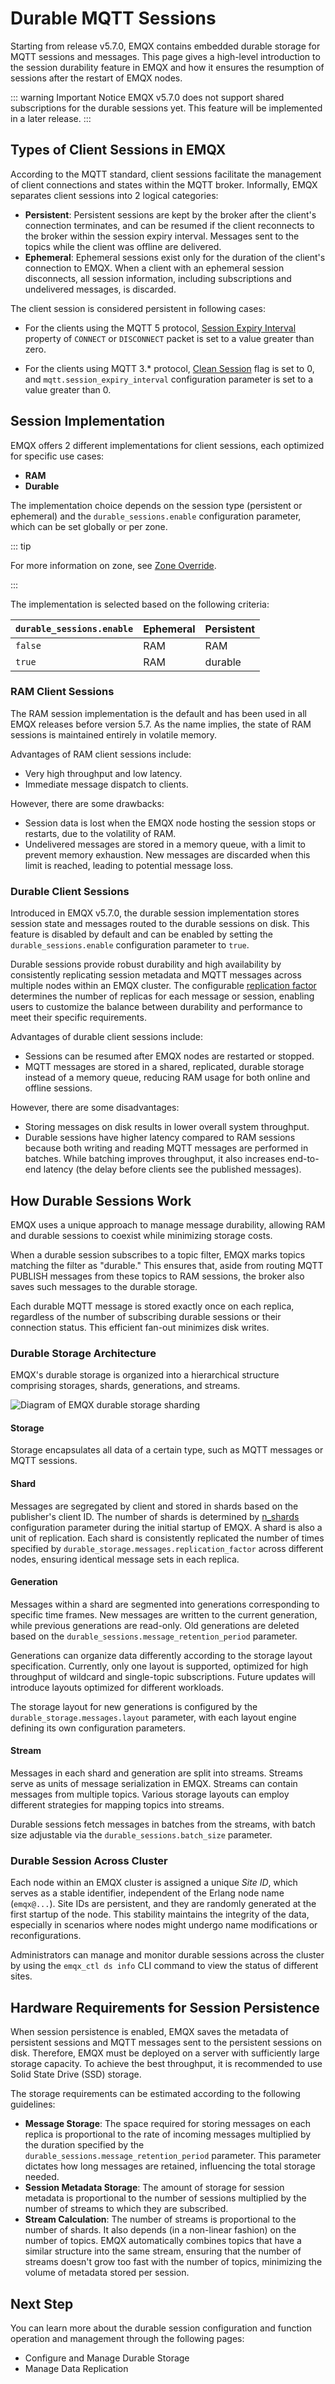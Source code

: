 # Durable MQTT Sessions

Starting from release v5.7.0, EMQX contains embedded durable storage for MQTT sessions and messages.
This page gives a high-level introduction to the session durability feature in EMQX and how it ensures the resumption of sessions after the restart of EMQX nodes.

::: warning Important Notice
EMQX v5.7.0 does not support shared subscriptions for the durable sessions yet.
This feature will be implemented in a later release.
:::

## Types of Client Sessions in EMQX

According to the MQTT standard, client sessions facilitate the management of client connections and states within the MQTT broker. Informally, EMQX separates client sessions into 2 logical categories:

- **Persistent**: Persistent sessions are kept by the broker after the client's connection terminates, and can be resumed if the client reconnects to the broker within the session expiry interval. Messages sent to the topics while the client was offline are delivered.
- **Ephemeral**: Ephemeral sessions exist only for the duration of the client's connection to EMQX. When a client with an ephemeral session disconnects, all session information, including subscriptions and undelivered messages, is discarded.

The client session is considered persistent in following cases:

- For the clients using the MQTT 5 protocol, [Session Expiry Interval](https://docs.oasis-open.org/mqtt/mqtt/v5.0/os/mqtt-v5.0-os.html#_Toc3901048) property of `CONNECT` or `DISCONNECT` packet is set to a value greater than zero.

- For the clients using MQTT 3.* protocol, [Clean Session](http://docs.oasis-open.org/mqtt/mqtt/v3.1.1/os/mqtt-v3.1.1-os.html#_Toc398718030) flag is set to 0, and `mqtt.session_expiry_interval` configuration parameter is set to a value greater than 0.

## Session Implementation

EMQX offers 2 different implementations for client sessions, each optimized for specific use cases:

- **RAM**
- **Durable**

The implementation choice depends on the session type (persistent or ephemeral) and the `durable_sessions.enable` configuration parameter, which can be set globally or per zone. 

::: tip

For more information on zone, see [Zone Override](../configuration/configuration.md#zone-override).

:::

The implementation is selected based on the following criteria:

| `durable_sessions.enable` | Ephemeral | Persistent |
|------------------------------|-----------|------------|
| `false`                      | RAM       | RAM        |
| `true`                       | RAM       | durable   |

### RAM Client Sessions

The RAM session implementation is the default and has been used in all EMQX releases before version 5.7. As the name implies, the state of RAM sessions is maintained entirely in volatile memory.

Advantages of RAM client sessions include:

- Very high throughput and low latency.
- Immediate message dispatch to clients.

However, there are some drawbacks:

- Session data is lost when the EMQX node hosting the session stops or restarts, due to the volatility of RAM.
- Undelivered messages are stored in a memory queue, with a limit to prevent memory exhaustion. New messages are discarded when this limit is reached, leading to potential message loss.

### Durable Client Sessions

Introduced in EMQX v5.7.0, the durable session implementation stores session state and messages routed to the durable sessions on disk. This feature is disabled by default and can be enabled by setting the `durable_sessions.enable` configuration parameter to `true`.

Durable sessions provide robust durability and high availability by consistently replicating session metadata and MQTT messages across multiple nodes within an EMQX cluster. The configurable [replication factor](./managing-replication.md#replication-factor) determines the number of replicas for each message or session, enabling users to customize the balance between durability and performance to meet their specific requirements.

Advantages of durable client sessions include:

- Sessions can be resumed after EMQX nodes are restarted or stopped.
- MQTT messages are stored in a shared, replicated, durable storage instead of a memory queue, reducing RAM usage for both online and offline sessions.

However, there are some disadvantages:

- Storing messages on disk results in lower overall system throughput.
- Durable sessions have higher latency compared to RAM sessions because both writing and reading MQTT messages are performed in batches. While batching improves throughput, it also increases end-to-end latency (the delay before clients see the published messages).

## How Durable Sessions Work

EMQX uses a unique approach to manage message durability, allowing RAM and durable sessions to coexist while minimizing storage costs.

When a durable session subscribes to a topic filter, EMQX marks topics matching the filter as "durable." This ensures that, aside from routing MQTT PUBLISH messages from these topics to RAM sessions, the broker also saves such messages to the durable storage.

Each durable MQTT message is stored exactly once on each replica, regardless of the number of subscribing durable sessions or their connection status. This efficient fan-out minimizes disk writes.

### Durable Storage Architecture

EMQX's durable storage is organized into a hierarchical structure comprising storages, shards, generations, and streams.

![Diagram of EMQX durable storage sharding](./assets/emqx_ds_sharding.png)

#### Storage

Storage encapsulates all data of a certain type, such as MQTT messages or MQTT sessions.

#### Shard

Messages are segregated by client and stored in shards based on the publisher's client ID. The number of shards is determined by [n_shards](./managing-replication.md#number-of-shards) configuration parameter during the initial startup of EMQX. A shard is also a unit of replication. Each shard is consistently replicated the number of times specified by `durable_storage.messages.replication_factor` across different nodes, ensuring identical message sets in each replica.

#### Generation

Messages within a shard are segmented into generations corresponding to specific time frames. New messages are written to the current generation, while previous generations are read-only. Old generations are deleted based on the `durable_sessions.message_retention_period` parameter.

Generations can organize data differently according to the storage layout specification. Currently, only one layout is supported, optimized for high throughput of wildcard and single-topic subscriptions. Future updates will introduce layouts optimized for different workloads.

The storage layout for new generations is configured by the `durable_storage.messages.layout` parameter, with each layout engine defining its own configuration parameters.

#### Stream

Messages in each shard and generation are split into streams. Streams serve as units of message serialization in EMQX. Streams can contain messages from multiple topics. Various storage layouts can employ different strategies for mapping topics into streams.

Durable sessions fetch messages in batches from the streams, with batch size adjustable via the `durable_sessions.batch_size` parameter.

### Durable Session Across Cluster

Each node within an EMQX cluster is assigned a unique *Site ID*, which serves as a stable identifier, independent of the Erlang node name (`emqx@...`). Site IDs are persistent, and they are randomly generated at the first startup of the node. This stability maintains the integrity of the data, especially in scenarios where nodes might undergo name modifications or reconfigurations.

Administrators can manage and monitor durable sessions across the cluster by using the `emqx_ctl ds info` CLI command to view the status of different sites.

## Hardware Requirements for Session Persistence

When session persistence is enabled, EMQX saves the metadata of persistent sessions and MQTT messages sent to the persistent sessions on disk. Therefore, EMQX must be deployed on a server with sufficiently large storage capacity. To achieve the best throughput, it is recommended to use Solid State Drive (SSD) storage.

The storage requirements can be estimated according to the following guidelines:

- **Message Storage**: The space required for storing messages on each replica is proportional to the rate of incoming messages multiplied by the duration specified by the `durable_sessions.message_retention_period` parameter. This parameter dictates how long messages are retained, influencing the total storage needed.
- **Session Metadata Storage**: The amount of storage for session metadata is proportional to the number of sessions multiplied by the number of streams to which they are subscribed.
- **Stream Calculation**: The number of streams is proportional to the number of shards. It also depends (in a non-linear fashion) on the number of topics. EMQX automatically combines topics that have a similar structure into the same stream, ensuring that the number of streams doesn't grow too fast with the number of topics, minimizing the volume of metadata stored per session.

## Next Step

You can learn more about the durable session configuration and function operation and management through the following pages:

- Configure and Manage Durable Storage
- Manage Data Replication
